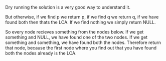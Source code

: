 Dry running the solution is a very good way to understand it.

But otherwise, if we find p we return p, if we find q we return q, if we have found both then thats the LCA.
If we find nothing we simply return NULL.

So every node recieves something from the nodes below.
If we get something and NULL, we have found one of the two nodes.
If we get something and something, we have found both the nodes. Therefore return that node, because the first node where you find out that you have found both the nodes already is the LCA.